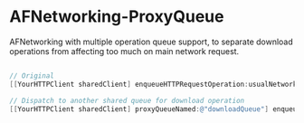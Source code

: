 AFNetworking-ProxyQueue
=======================

AFNetworking with multiple operation queue support, to separate download operations from affecting too much on main network request.


```objective-c

// Original
[[YourHTTPClient sharedClient] enqueueHTTPRequestOperation:usualNetworkOperation];

// Dispatch to another shared queue for download operation
[[YourHTTPClient sharedClient] proxyQueueNamed:@"downloadQueue"] enqueueHTTPRequestOperation:downloadOperation];

```
